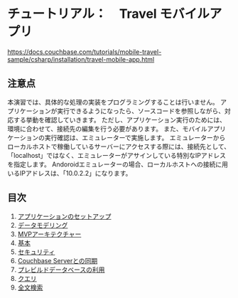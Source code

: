 # チュートリアル：　Travel モバイルアプリ 

https://docs.couchbase.com/tutorials/mobile-travel-sample/csharp/installation/travel-mobile-app.html

## 注意点

本演習では、具体的な処理の実装をプログラミングすることは行いません。
アプリケーションが実行できるようになったら、ソースコードを参照しながら、対応する挙動を確認していきます。
ただし、アプリケーション実行のためには、環境に合わせて、接続先の編集を行う必要があります。
また、モバイルアプリケーションの実行確認は、エミュレーターで実施します。
エミュレーターからローカルホストで稼働しているサーバーにアクセスする際には、接続先として、「localhost」ではなく、エミュレーターがアサインしている特別なIPアドレスを指定します。
Andoroidエミュレーターの場合、ローカルホストへの接続に用いるIPアドレスは、「10.0.2.2」になります。

## 目次
1. [アプリケーションのセットアップ](installation.md)
1. [データモデリング](data_modeling.md)
1. [MVPアーキテクチャー](MVP_architecture.md)
1. [基本](basics.md)
1. [セキュリティ](security.md)
1. [Couchbase Serverとの同期](sync.md)
1. [プレビルドデータベースの利用](pre-built_database.md)
1. [クエリ](query.md)
1. [全文検索](full_text_search.md)

